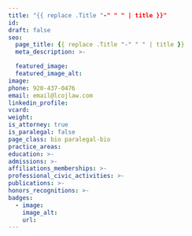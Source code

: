 ```yaml
---
title: "{{ replace .Title "-" " " | title }}"
id: 
draft: false
seo:
  page_title: {{ replace .Title "-" " " | title }}
  meta_description: >-

  featured_image:
  featured_image_alt:
image: 
phone: 920-437-0476
email: email@lcojlaw.com
linkedin_profile:
vcard:
weight:
is_attorney: true
is_paralegal: false
page_class: bio paralegal-bio
practice_areas:
education: >-
admissions: >-
affiliations_memberships: >-
professional_civic_activities: >-
publications: >-
honors_recognitions: >-
badges:
  - image: 
    image_alt: 
    url: 
---
```

